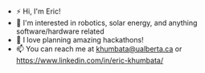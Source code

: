 - ⚡ Hi, I'm Eric!
- 🤖 I'm interested in robotics, solar energy, and anything software/hardware related
- 🎯 I love planning amazing hackathons! 
- 📫 You can reach me at khumbata@ualberta.ca or https://www.linkedin.com/in/eric-khumbata/

<!--
```python
class ComputerEngineer:

    def __init__(self):
        self.name = "Eric Khumbata"
        self.role = "Computer Engineer"

    def say_hi(self):
        print("Thanks for dropping by, hope you find some of my work interesting.")


me = SoftwareEngineer()
me.say_hi()
```
-->
